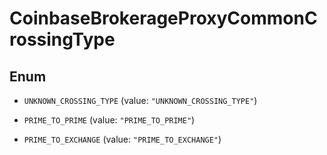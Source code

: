 
# CoinbaseBrokerageProxyCommonCrossingType

## Enum


* `UNKNOWN_CROSSING_TYPE` (value: `"UNKNOWN_CROSSING_TYPE"`)

* `PRIME_TO_PRIME` (value: `"PRIME_TO_PRIME"`)

* `PRIME_TO_EXCHANGE` (value: `"PRIME_TO_EXCHANGE"`)



